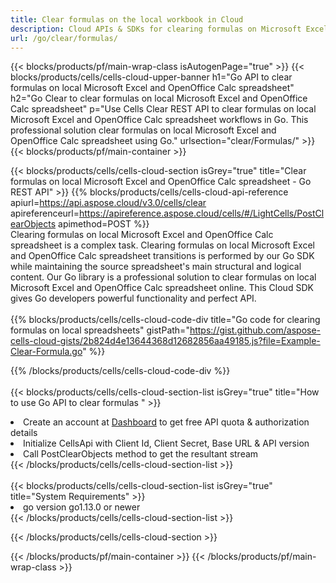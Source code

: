 ```yaml
---
title: Clear formulas on the local workbook in Cloud 
description: Cloud APIs & SDKs for clearing formulas on Microsoft Excel & OpenOffice Calc. Clear formulas on local spreadsheets by the Cells Cloud API. SDK support kinds of development languages. They include Android, C#, Go, Java, NodeJS, Perl, PHP, Python, Ruby, and swift. 
url: /go/clear/formulas/
---
```



{{< blocks/products/pf/main-wrap-class isAutogenPage="true" >}}
{{< blocks/products/cells/cells-cloud-upper-banner h1="Go API to clear formulas on local Microsoft Excel and OpenOffice Calc spreadsheet" h2="Go Clear to clear formulas on local Microsoft Excel and OpenOffice Calc spreadsheet" p="Use Cells Clear REST API to clear formulas on local Microsoft Excel and OpenOffice Calc spreadsheet workflows in Go. This professional solution clear formulas on local Microsoft Excel and OpenOffice Calc spreadsheet using Go." urlsection="clear/Formulas/" >}}
{{< blocks/products/pf/main-container >}}

{{< blocks/products/cells/cells-cloud-section isGrey="true"  title="Clear formulas on local Microsoft Excel and OpenOffice Calc spreadsheet - Go REST API" >}}
{{% blocks/products/cells/cells-cloud-api-reference  apiurl=https://api.aspose.cloud/v3.0/cells/clear  apireferenceurl=https://apireference.aspose.cloud/cells/#/LightCells/PostClearObjects  apimethod=POST %}}
<br/>
Clearing formulas on local Microsoft Excel and OpenOffice Calc spreadsheet is a complex task. Clearing formulas on local Microsoft Excel and OpenOffice Calc spreadsheet transitions is performed by our Go SDK while maintaining the source spreadsheet's main structural and logical content. Our Go library is a professional solution to clear formulas on local Microsoft Excel and OpenOffice Calc spreadsheet online. This Cloud SDK gives Go developers powerful functionality and perfect API.
<br/>
<br/>
{{% blocks/products/cells/cells-cloud-code-div title="Go code for clearing formulas on local spreadsheets" gistPath="https://gist.github.com/aspose-cells-cloud-gists/2b824d4e13644368d12682856aa49185.js?file=Example-Clear-Formula.go" %}}
  
{{% /blocks/products/cells/cells-cloud-code-div  %}}
<br/>
<br/>
{{< blocks/products/cells/cells-cloud-section-list isGrey="true"  title="How to use Go API to clear formulas " >}}
<li>Create an account at <a href="https://dashboard.aspose.cloud/">Dashboard</a> to get free API quota & authorization details</li>
<li>Initialize CellsApi with Client Id, Client Secret, Base URL & API version</li>
<li>Call PostClearObjects method to get the resultant stream</li>
{{< /blocks/products/cells/cells-cloud-section-list >}}
<br/>
<br/>
{{< blocks/products/cells/cells-cloud-section-list isGrey="true"  title="System Requirements" >}}
<li>go version go1.13.0 or newer</li>
{{< /blocks/products/cells/cells-cloud-section-list >}}

{{< /blocks/products/cells/cells-cloud-section >}}

{{< /blocks/products/pf/main-container >}}
{{< /blocks/products/pf/main-wrap-class >}}
